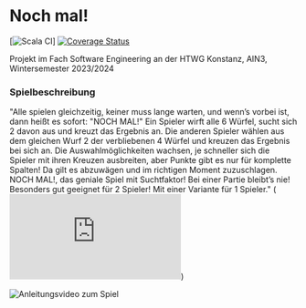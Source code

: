 # Noch mal!
[![Scala CI](https://github.com/TomkeV/nochmal/actions/workflows/scala.yml/badge.svg)] [![Coverage Status](https://coveralls.io/repos/github/TomkeV/nochmal/badge.svg?branch=main)](https://coveralls.io/github/TomkeV/nochmal?branch=main)

Projekt im Fach Software Engineering an der HTWG Konstanz, AIN3, Wintersemester 2023/2024

### Spielbeschreibung
"Alle spielen gleichzeitig, keiner muss lange warten, und wenn’s vorbei ist, dann heißt es sofort: "NOCH MAL!" Ein Spieler wirft alle 6 Würfel, sucht sich 2 davon aus und kreuzt das Ergebnis an. Die anderen Spieler wählen aus dem gleichen Wurf 2 der verbliebenen 4 Würfel und kreuzen das Ergebnis bei sich an. Die Auswahlmöglichkeiten wachsen, je schneller sich die Spieler mit ihren Kreuzen ausbreiten, aber Punkte gibt es nur für komplette Spalten! Da gilt es abzuwägen und im richtigen Moment zuzuschlagen. NOCH MAL!, das geniale Spiel mit Suchtfaktor! Bei einer Partie bleibt’s nie! Besonders gut geeignet für 2 Spieler! Mit einer Variante für 1 Spieler." (![Quelle](https://www.schmidtspiele.de/details/produkt/noch-mal-.html))

![Anleitungsvideo zum Spiel](https://youtu.be/bYpn4tOKQ7A?feature=shared)